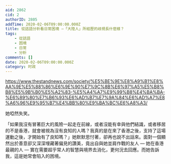 ```yaml
---
aid: 2862
cid: 2
authorID: 2805
addTime: 2020-02-06T09:00:00.000Z
title: 從話語分析看日常困境 —「大陸人」所經歷的歧視長什麼樣？
tags:
    - 從話語
    - 困境
    - 日常
    - 分析
comments: []
date: 2020-02-06T09:00:00.000Z
category: 时政
---
```


https://www.thestandnews.com/society/%E5%BE%9E%E8%A9%B1%E8%AA%9E%E5%88%86%E6%9E%90%E7%9C%8B%E6%97%A5%E5%B8%B8%E5%9B%B0%E5%A2%83-%E5%A4%A7%E9%99%B8%E4%BA%BA-%E6%89%80%E7%B6%93%E6%AD%B7%E7%9A%84%E6%AD%A7%E8%A6%96%E9%95%B7%E4%BB%80%E9%BA%BC%E6%A8%A3/

她啞然失笑。

「如果我沒有冒著巨大的風險一起走在前線，或者沒能有幸與他們結識，或者移居的不是香港，就會被視為沒有良知的人嗎？我真的是在來了香港之後，支持了這場運動之後，才開始有了良知嗎？」她默默思忖著，卻再也說不出話來。面對一個顯然出於善意卻又深深埋藏著偏見的讚美，竟出自與她並肩作戰的友人 — 她在香港最親的人 — 實在需要超乎常人的智慧與境界去消化，更何況去回應。而她告訴我，這是她常會陷入的困境。
